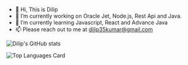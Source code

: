 - 👋 Hi, This is Dilip
- 👀 I’m currently working on Oracle Jet, Node.js, Rest Api and Java.
- 🌱 I’m currently learning Javascript, React and Advance Java
- 📫 Please reach out to me at dilip35kumar@gmail.com

![Dilip's GitHub stats](https://github-readme-stats.vercel.app/api?username=hiiamdilip&show_icons=true&theme=dark)

![Top Languages Card](https://github-readme-stats.vercel.app/api/top-langs/?username=hiiamdilip&theme=dark)

<!---
hiiamdilip/hiiamdilip is a ✨ special ✨ repository because its `README.md` (this file) appears on your GitHub profile.
You can click the Preview link to take a look at your changes.
--->
